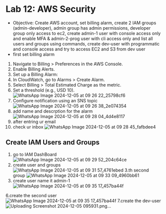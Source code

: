 # Lab 12: AWS Security
- Objective: Create AWS account, set billing alarm, create 2 IAM groups (admin-developer), admin group has admin 
permissions, developer group only access to ec2,  create admin-1 user with console access only and enable MFA & 
admin-2-prog user with cli access only and list all users and groups using commands, create dev-user with 
programmatic and console access and try to access EC2 and S3 from dev user
- first set billing alarm
1. Navigate to Billing > Preferences in the AWS Console.
2. Enable Billing Alerts.
4. Set up a Billing Alarm:
5. In CloudWatch, go to Alarms > Create Alarm.
6. Select Billing > Total Estimated Charge as the metric.
7. Set a threshold (e.g., USD 10).
![WhatsApp Image 2024-12-05 at 09 26 22_25798cf6](https://github.com/user-attachments/assets/811b6951-4946-4604-a107-34491594e13b)
8. Configure notification using an SNS topic
![WhatsApp Image 2024-12-05 at 09 26 38_2e074354](https://github.com/user-attachments/assets/d303d7d5-3fca-40e3-b7d3-5d667faf82e4)
9. add name and descrption for the alarm
![WhatsApp Image 2024-12-05 at 09 28 04_4d4e8117](https://github.com/user-attachments/assets/18f670e3-70d9-4a76-89cc-45519617a051)
10. after entring ur email
11. check ur inbox
![WhatsApp Image 2024-12-05 at 09 28 45_fafbdee4](https://github.com/user-attachments/assets/772607f3-7e74-4c0f-b937-bd67428a345b)
## Create IAM Users and Groups 
1. go to IAM DashBoard
   ![WhatsApp Image 2024-12-05 at 09 29 52_204c64ce](https://github.com/user-attachments/assets/afa38cd2-af91-476b-9057-549f9fe09106)
2. create user and groups
![WhatsApp Image 2024-12-05 at 09 31 57_4761ebed](https://github.com/user-attachments/assets/b8041c34-117c-45f9-87d3-cc976a0edceb)
3.th second group
![WhatsApp Image 2024-12-05 at 09 33 09_4960bb61](https://github.com/user-attachments/assets/8b6a6df3-c48d-40db-a32e-c895fadde023)
5. create user name it admin-1
![WhatsApp Image 2024-12-05 at 09 35 17_457ba44f](https://github.com/user-attachments/assets/4ee32426-1c86-4ecb-8612-26211fa3832f)

6.create the second user
![WhatsApp Image 2024-12-05 at 09 35 17_457ba44f](https://github.com/user-attachments/assets/097a9a7a-8eb6-4a96-8108-915654a34041)
7.create the dev-user 
![Uploading Screenshot 2024-12-05 095931.png…]()





